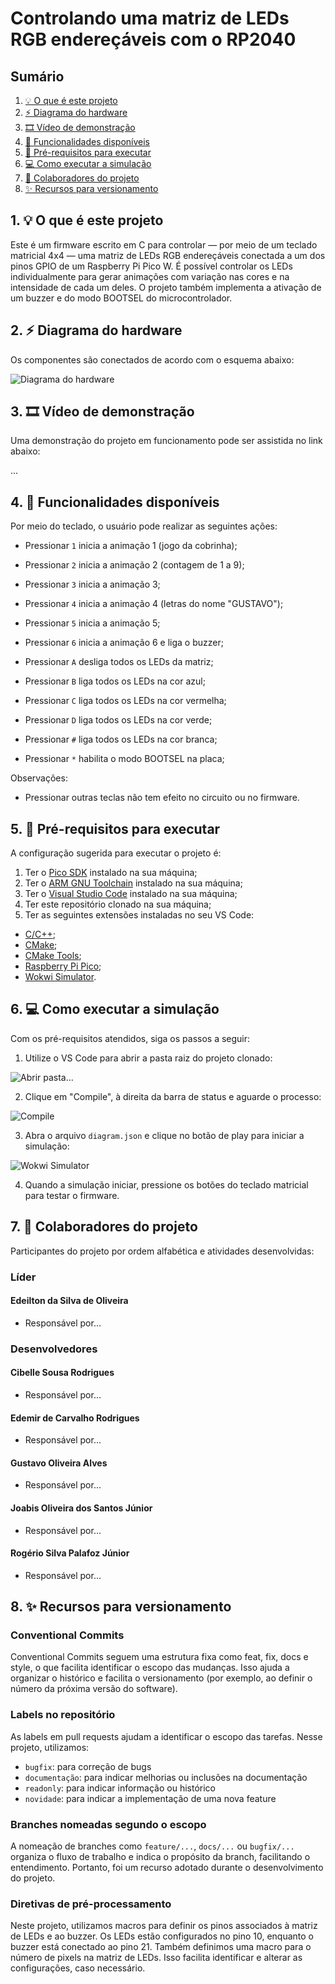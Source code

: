 # Controlando uma matriz de LEDs RGB endereçáveis com o RP2040

## Sumário

1. [💡 O que é este projeto](#1-💡-o-que-é-este-projeto)
2. [⚡ Diagrama do hardware](#2-⚡-diagrama-do-hardware)
3. [🎞️ Vídeo de demonstração](#3-🎞️-vídeo-de-demonstração)
4. [🔎 Funcionalidades disponíveis](#4-🔎-funcionalidades-disponíveis)
5. [🧰 Pré-requisitos para executar](#5-🧰-pré-requisitos-para-executar)
6. [💻 Como executar a simulação](#6-💻-como-executar-a-simulação)
7. [👥 Colaboradores do projeto](#7-👥-colaboradores-do-projeto)
8. [✨ Recursos para versionamento](#8-✨-recursos-para-versionamento)

## 1. 💡 O que é este projeto

Este é um firmware escrito em C para controlar — por meio de um teclado matricial 4x4 — uma matriz de LEDs RGB endereçáveis conectada a um dos pinos GPIO de um Raspberry Pi Pico W. É possível controlar os LEDs individualmente para gerar animações com variação nas cores e na intensidade de cada um deles. O projeto também implementa a ativação de um buzzer e do modo BOOTSEL do microcontrolador.

## 2. ⚡ Diagrama do hardware

Os componentes são conectados de acordo com o esquema abaixo:

![Diagrama do hardware](assets/diagram.PNG)

## 3. 🎞️ Vídeo de demonstração

Uma demonstração do projeto em funcionamento pode ser assistida no link abaixo:

...

## 4. 🔎 Funcionalidades disponíveis

Por meio do teclado, o usuário pode realizar as seguintes ações:

- Pressionar `1` inicia a animação 1 (jogo da cobrinha);
- Pressionar `2` inicia a animação 2 (contagem de 1 a 9);
- Pressionar `3` inicia a animação 3;
- Pressionar `4` inicia a animação 4 (letras do nome "GUSTAVO");
- Pressionar `5` inicia a animação 5;
- Pressionar `6` inicia a animação 6 e liga o buzzer;

- Pressionar `A` desliga todos os LEDs da matriz;
- Pressionar `B` liga todos os LEDs na cor azul;
- Pressionar `C` liga todos os LEDs na cor vermelha;
- Pressionar `D` liga todos os LEDs na cor verde;

- Pressionar `#` liga todos os LEDs na cor branca;
- Pressionar `*` habilita o modo BOOTSEL na placa;

Observações:

- Pressionar outras teclas não tem efeito no circuito ou no firmware.

## 5. 🧰 Pré-requisitos para executar

A configuração sugerida para executar o projeto é:

1. Ter o [Pico SDK](https://github.com/raspberrypi/pico-sdk) instalado na sua máquina;
2. Ter o [ARM GNU Toolchain](https://developer.arm.com/Tools%20and%20Software/GNU%20Toolchain) instalado na sua máquina;
3. Ter o [Visual Studio Code](https://code.visualstudio.com/download) instalado na sua máquina;
4. Ter este repositório clonado na sua máquina;
5. Ter as seguintes extensões instaladas no seu VS Code:
- [C/C++](https://marketplace.visualstudio.com/items?itemName=ms-vscode.cpptools);
- [CMake](https://marketplace.visualstudio.com/items?itemName=twxs.cmake);
- [CMake Tools](https://marketplace.visualstudio.com/items?itemName=ms-vscode.cmake-tools);
- [Raspberry Pi Pico](https://marketplace.visualstudio.com/items?itemName=raspberry-pi.raspberry-pi-pico);
- [Wokwi Simulator](https://marketplace.visualstudio.com/items?itemName=Wokwi.wokwi-vscode).

## 6. 💻 Como executar a simulação

Com os pré-requisitos atendidos, siga os passos a seguir:

1. Utilize o VS Code para abrir a pasta raiz do projeto clonado:

![Abrir pasta...](assets/open_folder.PNG)

2. Clique em "Compile", à direita da barra de status e aguarde o processo:

![Compile](assets/compile_button.PNG)

3. Abra o arquivo `diagram.json` e clique no botão de play para iniciar a simulação:

![Wokwi Simulator](assets/wokwi_simulator.PNG)

4. Quando a simulação iniciar, pressione os botões do teclado matricial para testar o firmware.

## 7. 👥 Colaboradores do projeto

Participantes do projeto por ordem alfabética e atividades desenvolvidas:

### Líder

#### Edeilton da Silva de Oliveira
- Responsável por...

### Desenvolvedores

#### Cibelle Sousa Rodrigues
- Responsável por...

#### Edemir de Carvalho Rodrigues
- Responsável por...

#### Gustavo Oliveira Alves
- Responsável por...

#### Joabis Oliveira dos Santos Júnior
- Responsável por...

#### Rogério Silva Palafoz Júnior
- Responsável por...

## 8. ✨ Recursos para versionamento

### Conventional Commits

Conventional Commits seguem uma estrutura fixa como feat, fix, docs e style, o que facilita identificar o escopo das mudanças. Isso ajuda a organizar o histórico e facilita o versionamento (por exemplo, ao definir o número da próxima versão do software).

### Labels no repositório

As labels em pull requests ajudam a identificar o escopo das tarefas. Nesse projeto, utilizamos:

- `bugfix`: para correção de bugs
- `documentação`: para indicar melhorias ou inclusões na documentação
- `readonly`: para indicar informação ou histórico
- `novidade`: para indicar a implementação de uma nova feature

### Branches nomeadas segundo o escopo

A nomeação de branches como `feature/...`, `docs/...` ou `bugfix/...` organiza o fluxo de trabalho e indica o propósito da branch, facilitando o entendimento. Portanto, foi um recurso adotado durante o desenvolvimento do projeto.

### Diretivas de pré-processamento

Neste projeto, utilizamos macros para definir os pinos associados à matriz de LEDs e ao buzzer. Os LEDs estão configurados no pino 10, enquanto o buzzer está conectado ao pino 21. Também definimos uma macro para o número de pixels na matriz de LEDs. Isso facilita identificar e alterar as configurações, caso necessário.